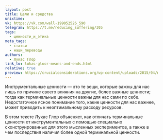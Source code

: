 ```yaml
---
layout: post
title: Цели и средства
unixtime: 
vk: https://vk.com/wall-199052526_590
telegram: https://t.me/reducing_suffering/305
tags:
  - ценности_и_этика
meta_tags:
  - статьи
  - наши_переводы
authors:
  - Лукас Глор
link_to: lukas-gloor-means-and-ends.html
relative: true
preview: https://crucialconsiderations.org/wp-content/uploads/2015/04/meansends3x2.jpg
---
```

Инструментальные ценности — это те вещи, которые важны для нас лишь по причине своего влияния на другие, более важные ценности; тогда как терминальные ценности важны для нас сами по себе. Недостаточное ясное понимание того, какие ценности для нас важнее, может приводить к неоптимальному расходу ресурсов.

В этом тексте Лукас Глор объясняет, как отличать терминальные ценности от инструментальных с помощью специально сконструированных для этого мысленных экспериментов, а также в чем последствия наличия более одной терминальной ценности.

